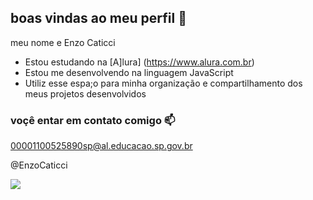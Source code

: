 ## boas vindas ao meu perfil 💙

meu nome e Enzo Caticci

- Estou estudando na [A]lura] (https://www.alura.com.br)
- Estou me desenvolvendo na linguagem JavaScript
- Utiliz esse espa;o para minha organização e compartilhamento dos meus projetos desenvolvidos

 ### voçê entar em contato comigo 📫

 00001100525890sp@al.educacao.sp.gov.br
 
 @EnzoCaticci

![](https://media1.tenor.com/m/QFqiVgo0CNIAAAAC/look-at-aurum-dog-aurum-so-cute.gif)
 
